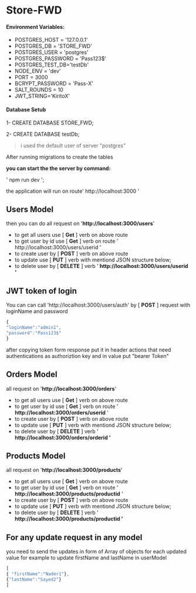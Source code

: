 # Store-FWD

#### Environment Variables:

* POSTGRES_HOST = '127.0.0.1'
* POSTGRES_DB = 'STORE_FWD'
* POSTGRES_USER = 'postgres'
* POSTGRES_PASSWORD = 'Pass123$'
* POSTGRES_TEST_DB='testDb'
* NODE_ENV = 'dev'
* PORT = 3000
* BCRYPT_PASSWORD = 'Pass-X'
* SALT_ROUNDS = 10
* JWT_STRING='KiritoX'

#### Database Setub

1-  CREATE DATABASE STORE_FWD;

2- CREATE DATABASE testDb;

> i used the default user of server "postgres"

After running migrations to create the tables

**you can start the the server by command:**

' npm run dev ';

the application will run on route' http://localhost:3000 '

## Users Model

then you can do all request on '**http://localhost:3000/users**'

* to get all users use [ **Get** ] verb on above route
* to get user by id use [ **Get** ] verb on  route ' http://localhost:3000/users/userid '
* to create user by [ **POST** ] verb on above route
* to update use [ **PUT** ] verb with mentiond JSON structure below;
* to delete user by [ **DELETE** ] verb ' **http://localhost:3000/users/userid '**

## JWT token of login

You can can call 'http://localhost:3000/users/auth' by [ **POST** ] request with loginName and password

```javascript
{
"loginName":"admin1",
"password":"Pass123$"
}
```

after copying token form response put it in header actions that need authentications as authoriztion key and in value put "bearer Token"

## Orders Model

all request on '**http://localhost:3000/orders**'

* to get all users use [ **Get** ] verb on above route
* to get user by id use [ **Get** ] verb on  route ' **http://localhost:3000/orders/userid** '
* to create user by [ **POST** ] verb on above route
* to update use [ **PUT** ] verb with mentiond JSON structure below;
* to delete user by [ **DELETE** ] verb ' **http://localhost:3000/orders/orderid '**

## Products Model

all request on '**http://localhost:3000/products**'

* to get all users use [ **Get** ] verb on above route
* to get user by id use [ **Get** ] verb on  route ' **http://localhost:3000/products/productid** '
* to create user by [ **POST** ] verb on above route
* to update use [ **PUT** ] verb with mentiond JSON structure below;
* to delete user by [ **DELETE** ] verb ' **http://localhost:3000/products/productid '**

## For any update request in any model

you need to send the updates in form of Array of objects for each updated value for example to update firstName and lastName in userModel

```javascript
[
{ "firstName":"Nader1"},
{"lastName":"Sayed2"}
]
```
